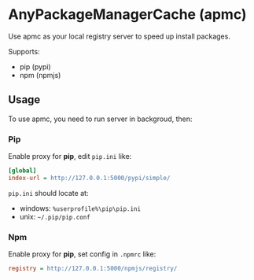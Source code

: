 # AnyPackageManagerCache (apmc)

Use apmc as your local registry server to speed up install packages.

Supports:

* pip (pypi)
* npm (npmjs)

## Usage

To use apmc, you need to run server in backgroud, then:

### Pip

Enable proxy for **pip**, edit `pip.ini` like:

``` ini
[global]
index-url = http://127.0.0.1:5000/pypi/simple/
```

`pip.ini` should locate at:

* windows: `%userprofile%\pip\pip.ini`
* unix: `~/.pip/pip.conf`

### Npm

Enable proxy for **pip**, set config in `.npmrc` like:

``` ini
registry = http://127.0.0.1:5000/npmjs/registry/
```
